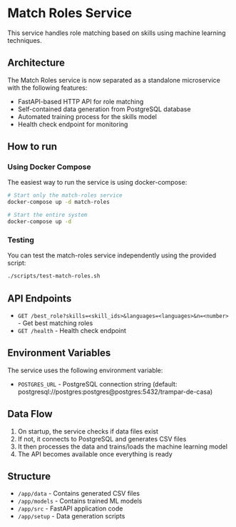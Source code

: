 # Match Roles Service

This service handles role matching based on skills using machine learning techniques.

## Architecture

The Match Roles service is now separated as a standalone microservice with the following features:

- FastAPI-based HTTP API for role matching
- Self-contained data generation from PostgreSQL database
- Automated training process for the skills model
- Health check endpoint for monitoring

## How to run

### Using Docker Compose

The easiest way to run the service is using docker-compose:

```bash
# Start only the match-roles service
docker-compose up -d match-roles

# Start the entire system
docker-compose up -d
```

### Testing

You can test the match-roles service independently using the provided script:

```bash
./scripts/test-match-roles.sh
```

## API Endpoints

- `GET /best_role?skills=<skill_ids>&languages=<languages>&n=<number>` - Get best matching roles
- `GET /health` - Health check endpoint

## Environment Variables

The service uses the following environment variable:

- `POSTGRES_URL` - PostgreSQL connection string (default: postgresql://postgres:postgres@postgres:5432/trampar-de-casa)

## Data Flow

1. On startup, the service checks if data files exist
2. If not, it connects to PostgreSQL and generates CSV files
3. It then processes the data and trains/loads the machine learning model
4. The API becomes available once everything is ready

## Structure

- `/app/data` - Contains generated CSV files
- `/app/models` - Contains trained ML models
- `/app/src` - FastAPI application code
- `/app/setup` - Data generation scripts
